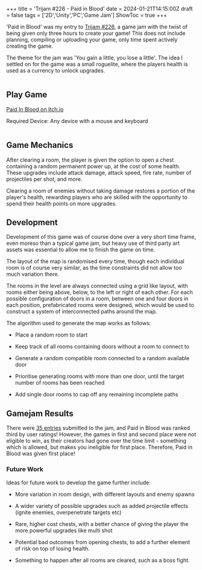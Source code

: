 +++
title = 'Trijam #226 - Paid in Blood'
date = 2024-01-21T14:15:00Z
draft = false
tags = ['2D','Unity','PC','Game Jam']
ShowToc = true
+++

'Paid in Blood' was my entry to [Trijam #226](https://itch.io/jam/trijam-226), a game jam with the twist of being given only three hours to create your game! This does not include planning, compiling or uploading your game, only time spent actively creating the game.

The theme for the jam was 'You gain a little, you lose a little'. The idea I settled on for the game was a small roguelite, where the players health is used as a currency to unlock upgrades.

<img title="" src="https://img.itch.zone/aW1hZ2UvMjE0NDcyMS8xMjY0OTQ4Ni5wbmc=/original/dPCMgV.png" alt="">

## Play Game

[Paid In Blood on Itch.io](https://zoid-burger.itch.io/paid-in-blood)

Required Device: Any device with a mouse and keyboard

<img title="" src="https://img.itch.zone/aW1hZ2UvMjE0NDcyMS8xMjY0OTQ4OC5wbmc=/original/%2BNRXq2.png" alt="">

## Game Mechanics

After clearing a room, the player is given the option to open a chest containing a random permanent power up, at the cost of some health. These upgrades include attack damage, attack speed, fire rate, number of projectiles per shot, and more.

Clearing a room of enemies without taking damage restores a portion of the player's health, rewarding players who are skilled with the opportunity to spend their health points on more upgrades.

## Development

Development of this game was of course done over a very short time frame, even moreso than a typical game jam, but heavy use of third party art assets was essential to allow me to finish the game on time. 

The layout of the map is randomised every time, though each individual room is of course very similar, as the time constraints did not allow too much variation there.

The rooms in the level are always connected using a grid like layout, with rooms either being above, below, to the left or right of each other. For each possible configuration of doors in a room, between one and four doors in each position, prefabricated rooms were designed, which would be used to construct a system of interconnected paths around the map.

The algorithm used to generate the map works as follows:

- Place a random room to start

- Keep track of all rooms containing doors without a room to connect to

- Generate a random compatible room connected to a random available door

- Prioritise generating rooms with more than one door, until the target number of rooms has been reached

- Add single door rooms to cap off any remaining incomplete paths

## Gamejam Results

There were [35 entries](https://itch.io/jam/trijam-226/results) submitted to the jam, and Paid in Blood was ranked third by user ratings! However, the games in first and second place were not eligible to win, as their creators had gone over the time limit - something which is allowed, but makes you ineligible for first place. Therefore, Paid in Blood was given first place!

### Future Work

Ideas for future work to develop the game further include:

- More variation in room design, with different layouts and enemy spawns

- A wider variety of possible upgrades such as added projectile effects (ignite enemies, overpenetrate targets etc)

- Rare, higher cost chests, with a better chance of giving the player the more powerful upgrades like multi shot

- Potential bad outcomes from opening chests, to add a further element of risk on top of losing health.

- Something to happen after all rooms are cleared, such as a boss fight.

### 
